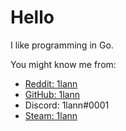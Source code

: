 # Hello

I like programming in Go.

You might know me from:
<ul>
  <li><a href="https://www.reddit.com/user/1lann" target="_blank">Reddit: 1lann</a></li>
  <li><a href="https://github.com/1lann" target="_blank">GitHub: 1lann</a></li>
  <li>Discord: 1lann#0001</li>
  <li><a href="http://steamcommunity.com/profiles/76561198022688815" target="_blank">Steam: 1lann</a></li>
</ul>
